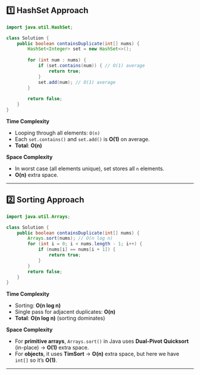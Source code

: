 ## **1️⃣ HashSet Approach**

```java
import java.util.HashSet;

class Solution {
    public boolean containsDuplicate(int[] nums) {
        HashSet<Integer> set = new HashSet<>();
        
        for (int num : nums) {
            if (set.contains(num)) { // O(1) average
                return true;
            }
            set.add(num); // O(1) average
        }
        
        return false;
    }
}
```

**Time Complexity**

* Looping through all elements: `O(n)`
* Each `set.contains()` and `set.add()` is **O(1)** on average.
* **Total**: **O(n)**

**Space Complexity**

* In worst case (all elements unique), set stores all `n` elements.
* **O(n)** extra space.

---

## **2️⃣ Sorting Approach**

```java
import java.util.Arrays;

class Solution {
    public boolean containsDuplicate(int[] nums) {
        Arrays.sort(nums); // O(n log n)
        for (int i = 0; i < nums.length - 1; i++) {
            if (nums[i] == nums[i + 1]) {
                return true;
            }
        }
        return false;
    }
}
```

**Time Complexity**

* Sorting: **O(n log n)**
* Single pass for adjacent duplicates: **O(n)**
* **Total**: **O(n log n)** (sorting dominates)

**Space Complexity**

* For **primitive arrays**, `Arrays.sort()` in Java uses **Dual-Pivot Quicksort** (in-place) → **O(1)** extra space.
* For **objects**, it uses **TimSort** → **O(n)** extra space, but here we have `int[]` so it’s **O(1)**.

---
